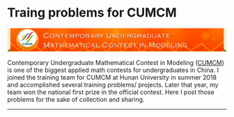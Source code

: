 # Traing problems for CUMCM

<img width="600" src="https://github.com/Xiaozhu-Zhang1998/CUMCM/blob/master/CUMCM.jpg">

Contemporary Undergraduate Mathematical Contest in Modeling ([CUMCM](http://en.mcm.edu.cn/index_en.html)) is one of the biggest applied math contests for undergraduates in China. I joined the training team for CUMCM at Hunan University in summer 2018 and accomplished several training problems/ projects. Later that year, my team won the national first prize in the official contest. Here I post those problems for the sake of collection and sharing. 

--------------------

